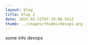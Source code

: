 ```yaml
---
layout: blog
title: blog 2
date: 2023-03-31T07:19:00.541Z
thumb: ../images/thumbs/devops.png
---
```

some info devops


